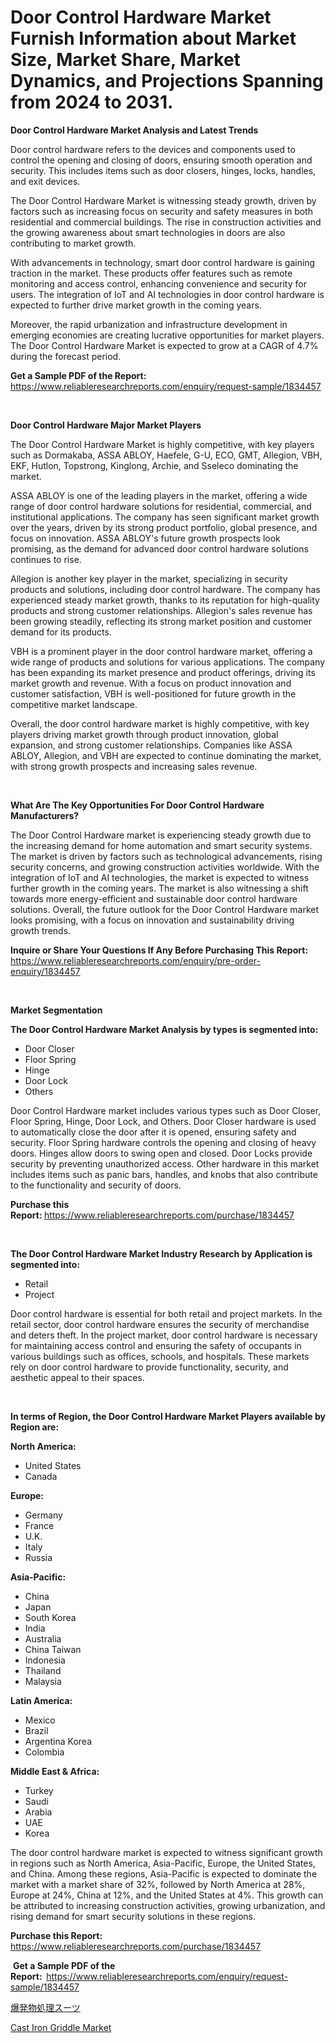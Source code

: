 <p><h1>Door Control Hardware Market Furnish Information about Market Size, Market Share, Market Dynamics, and Projections Spanning from 2024 to 2031.</h1></p><p><strong>Door Control Hardware Market Analysis and Latest Trends</strong></p>
<p><p>Door control hardware refers to the devices and components used to control the opening and closing of doors, ensuring smooth operation and security. This includes items such as door closers, hinges, locks, handles, and exit devices.</p><p>The Door Control Hardware Market is witnessing steady growth, driven by factors such as increasing focus on security and safety measures in both residential and commercial buildings. The rise in construction activities and the growing awareness about smart technologies in doors are also contributing to market growth.</p><p>With advancements in technology, smart door control hardware is gaining traction in the market. These products offer features such as remote monitoring and access control, enhancing convenience and security for users. The integration of IoT and AI technologies in door control hardware is expected to further drive market growth in the coming years.</p><p>Moreover, the rapid urbanization and infrastructure development in emerging economies are creating lucrative opportunities for market players. The Door Control Hardware Market is expected to grow at a CAGR of 4.7% during the forecast period.</p></p>
<p><strong>Get a Sample PDF of the Report:&nbsp;</strong> <a href="https://www.reliableresearchreports.com/enquiry/request-sample/1834457">https://www.reliableresearchreports.com/enquiry/request-sample/1834457</a></p>
<p>&nbsp;</p>
<p><strong>Door Control Hardware Major Market Players</strong></p>
<p><p>The Door Control Hardware Market is highly competitive, with key players such as Dormakaba, ASSA ABLOY, Haefele, G-U, ECO, GMT, Allegion, VBH, EKF, Hutlon, Topstrong, Kinglong, Archie, and Sseleco dominating the market.</p><p>ASSA ABLOY is one of the leading players in the market, offering a wide range of door control hardware solutions for residential, commercial, and institutional applications. The company has seen significant market growth over the years, driven by its strong product portfolio, global presence, and focus on innovation. ASSA ABLOY's future growth prospects look promising, as the demand for advanced door control hardware solutions continues to rise.</p><p>Allegion is another key player in the market, specializing in security products and solutions, including door control hardware. The company has experienced steady market growth, thanks to its reputation for high-quality products and strong customer relationships. Allegion's sales revenue has been growing steadily, reflecting its strong market position and customer demand for its products.</p><p>VBH is a prominent player in the door control hardware market, offering a wide range of products and solutions for various applications. The company has been expanding its market presence and product offerings, driving its market growth and revenue. With a focus on product innovation and customer satisfaction, VBH is well-positioned for future growth in the competitive market landscape.</p><p>Overall, the door control hardware market is highly competitive, with key players driving market growth through product innovation, global expansion, and strong customer relationships. Companies like ASSA ABLOY, Allegion, and VBH are expected to continue dominating the market, with strong growth prospects and increasing sales revenue.</p></p>
<p>&nbsp;</p>
<p><strong>What Are The Key Opportunities For Door Control Hardware Manufacturers?</strong></p>
<p><p>The Door Control Hardware market is experiencing steady growth due to the increasing demand for home automation and smart security systems. The market is driven by factors such as technological advancements, rising security concerns, and growing construction activities worldwide. With the integration of IoT and AI technologies, the market is expected to witness further growth in the coming years. The market is also witnessing a shift towards more energy-efficient and sustainable door control hardware solutions. Overall, the future outlook for the Door Control Hardware market looks promising, with a focus on innovation and sustainability driving growth trends.</p></p>
<p><strong>Inquire or Share Your Questions If Any Before Purchasing This Report:</strong> <a href="https://www.reliableresearchreports.com/enquiry/pre-order-enquiry/1834457">https://www.reliableresearchreports.com/enquiry/pre-order-enquiry/1834457</a></p>
<p>&nbsp;</p>
<p><strong>Market Segmentation</strong></p>
<p><strong>The Door Control Hardware Market Analysis by types is segmented into:</strong></p>
<p><ul><li>Door Closer</li><li>Floor Spring</li><li>Hinge</li><li>Door Lock</li><li>Others</li></ul></p>
<p><p>Door Control Hardware market includes various types such as Door Closer, Floor Spring, Hinge, Door Lock, and Others. Door Closer hardware is used to automatically close the door after it is opened, ensuring safety and security. Floor Spring hardware controls the opening and closing of heavy doors. Hinges allow doors to swing open and closed. Door Locks provide security by preventing unauthorized access. Other hardware in this market includes items such as panic bars, handles, and knobs that also contribute to the functionality and security of doors.</p></p>
<p><strong>Purchase this Report:&nbsp;</strong><a href="https://www.reliableresearchreports.com/purchase/1834457">https://www.reliableresearchreports.com/purchase/1834457</a></p>
<p>&nbsp;</p>
<p><strong>The Door Control Hardware Market Industry Research by Application is segmented into:</strong></p>
<p><ul><li>Retail</li><li>Project</li></ul></p>
<p><p>Door control hardware is essential for both retail and project markets. In the retail sector, door control hardware ensures the security of merchandise and deters theft. In the project market, door control hardware is necessary for maintaining access control and ensuring the safety of occupants in various buildings such as offices, schools, and hospitals. These markets rely on door control hardware to provide functionality, security, and aesthetic appeal to their spaces.</p></p>
<p>&nbsp;</p>
<p><strong>In terms of Region, the Door Control Hardware Market Players available by Region are:</strong></p>
<p>
    <p> <strong> North America: </strong>
        <ul>
            <li>United States</li>
            <li>Canada</li>
        </ul>
        </p> 
    <p> <strong> Europe: </strong>
        <ul>
            <li>Germany</li>
            <li>France</li>
            <li>U.K.</li>
            <li>Italy</li>
            <li>Russia</li>
        </ul>
        </p> 
    <p> <strong> Asia-Pacific: </strong>
        <ul>
            <li>China</li>
            <li>Japan</li>
            <li>South Korea</li>
            <li>India</li>
            <li>Australia</li>
            <li>China Taiwan</li>
            <li>Indonesia</li>
            <li>Thailand</li>
            <li>Malaysia</li>
        </ul>
        </p> 
    <p> <strong> Latin America: </strong>
        <ul>
            <li>Mexico</li>
            <li>Brazil</li>
            <li>Argentina Korea</li>
            <li>Colombia</li>
        </ul>
        </p> 
    <p> <strong> Middle East & Africa: </strong>
        <ul>
            <li>Turkey</li>
            <li>Saudi</li>
            <li>Arabia</li>
            <li>UAE</li>
            <li>Korea</li>
        </ul>
    </p>
    </p>
<p><p>The door control hardware market is expected to witness significant growth in regions such as North America, Asia-Pacific, Europe, the United States, and China. Among these regions, Asia-Pacific is expected to dominate the market with a market share of 32%, followed by North America at 28%, Europe at 24%, China at 12%, and the United States at 4%. This growth can be attributed to increasing construction activities, growing urbanization, and rising demand for smart security solutions in these regions.</p></p>
<p><strong>Purchase this Report: </strong><a href="https://www.reliableresearchreports.com/purchase/1834457">https://www.reliableresearchreports.com/purchase/1834457</a></p>
<p>&nbsp;<strong>Get a Sample PDF of the Report:&nbsp;&nbsp;</strong><a href="https://www.reliableresearchreports.com/enquiry/request-sample/1834457">https://www.reliableresearchreports.com/enquiry/request-sample/1834457</a></p>
<p><strong></strong></p>
<p><p><a href="https://github.com/nxboeu02965442/Market-Research-Report-List-1/blob/main/42045446107.md">爆発物処理スーツ</a></p><p><a href="https://github.com/FassouRP/Market-Research-Report-List-3/blob/main/cast-iron-griddle-market.md">Cast Iron Griddle Market</a></p></p>